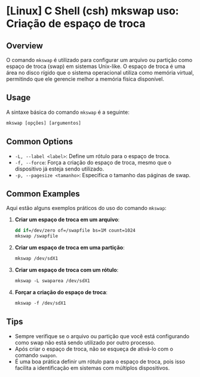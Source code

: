 # [Linux] C Shell (csh) mkswap uso: Criação de espaço de troca

## Overview
O comando `mkswap` é utilizado para configurar um arquivo ou partição como espaço de troca (swap) em sistemas Unix-like. O espaço de troca é uma área no disco rígido que o sistema operacional utiliza como memória virtual, permitindo que ele gerencie melhor a memória física disponível.

## Usage
A sintaxe básica do comando `mkswap` é a seguinte:

```csh
mkswap [opções] [argumentos]
```

## Common Options
- `-L, --label <label>`: Define um rótulo para o espaço de troca.
- `-f, --force`: Força a criação do espaço de troca, mesmo que o dispositivo já esteja sendo utilizado.
- `-p, --pagesize <tamanho>`: Especifica o tamanho das páginas de swap.

## Common Examples
Aqui estão alguns exemplos práticos do uso do comando `mkswap`:

1. **Criar um espaço de troca em um arquivo**:
   ```csh
   dd if=/dev/zero of=/swapfile bs=1M count=1024
   mkswap /swapfile
   ```

2. **Criar um espaço de troca em uma partição**:
   ```csh
   mkswap /dev/sdX1
   ```

3. **Criar um espaço de troca com um rótulo**:
   ```csh
   mkswap -L swaparea /dev/sdX1
   ```

4. **Forçar a criação do espaço de troca**:
   ```csh
   mkswap -f /dev/sdX1
   ```

## Tips
- Sempre verifique se o arquivo ou partição que você está configurando como swap não está sendo utilizado por outro processo.
- Após criar o espaço de troca, não se esqueça de ativá-lo com o comando `swapon`.
- É uma boa prática definir um rótulo para o espaço de troca, pois isso facilita a identificação em sistemas com múltiplos dispositivos.